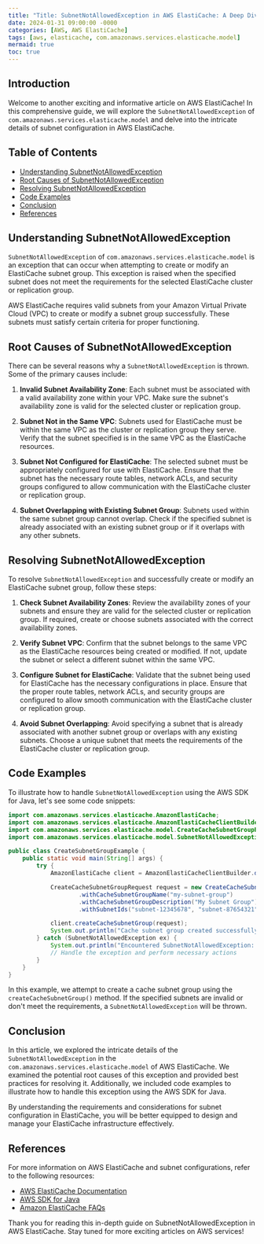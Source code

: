 ```yaml
---
title: "Title: SubnetNotAllowedException in AWS ElastiCache: A Deep Dive into Subnet Configuration"
date: 2024-01-31 09:00:00 -0000
categories: [AWS, AWS ElastiCache]
tags: [aws, elasticache, com.amazonaws.services.elasticache.model]
mermaid: true
toc: true
---
```



## Introduction

Welcome to another exciting and informative article on AWS ElastiCache! In this comprehensive guide, we will explore the `SubnetNotAllowedException` of `com.amazonaws.services.elasticache.model` and delve into the intricate details of subnet configuration in AWS ElastiCache.

## Table of Contents

- [Understanding SubnetNotAllowedException](#understanding-subnetnotallowedexception)
- [Root Causes of SubnetNotAllowedException](#root-causes-of-subnetnotallowedexception)
- [Resolving SubnetNotAllowedException](#resolving-subnetnotallowedexception)
- [Code Examples](#code-examples)
- [Conclusion](#conclusion)
- [References](#references)

## Understanding SubnetNotAllowedException

`SubnetNotAllowedException` of `com.amazonaws.services.elasticache.model` is an exception that can occur when attempting to create or modify an ElastiCache subnet group. This exception is raised when the specified subnet does not meet the requirements for the selected ElastiCache cluster or replication group.

AWS ElastiCache requires valid subnets from your Amazon Virtual Private Cloud (VPC) to create or modify a subnet group successfully. These subnets must satisfy certain criteria for proper functioning.

## Root Causes of SubnetNotAllowedException

There can be several reasons why a `SubnetNotAllowedException` is thrown. Some of the primary causes include:

1. **Invalid Subnet Availability Zone**: Each subnet must be associated with a valid availability zone within your VPC. Make sure the subnet's availability zone is valid for the selected cluster or replication group.

2. **Subnet Not in the Same VPC**: Subnets used for ElastiCache must be within the same VPC as the cluster or replication group they serve. Verify that the subnet specified is in the same VPC as the ElastiCache resources.

3. **Subnet Not Configured for ElastiCache**: The selected subnet must be appropriately configured for use with ElastiCache. Ensure that the subnet has the necessary route tables, network ACLs, and security groups configured to allow communication with the ElastiCache cluster or replication group.

4. **Subnet Overlapping with Existing Subnet Group**: Subnets used within the same subnet group cannot overlap. Check if the specified subnet is already associated with an existing subnet group or if it overlaps with any other subnets.

## Resolving SubnetNotAllowedException

To resolve `SubnetNotAllowedException` and successfully create or modify an ElastiCache subnet group, follow these steps:

1. **Check Subnet Availability Zones**: Review the availability zones of your subnets and ensure they are valid for the selected cluster or replication group. If required, create or choose subnets associated with the correct availability zones.

2. **Verify Subnet VPC**: Confirm that the subnet belongs to the same VPC as the ElastiCache resources being created or modified. If not, update the subnet or select a different subnet within the same VPC.

3. **Configure Subnet for ElastiCache**: Validate that the subnet being used for ElastiCache has the necessary configurations in place. Ensure that the proper route tables, network ACLs, and security groups are configured to allow smooth communication with the ElastiCache cluster or replication group.

4. **Avoid Subnet Overlapping**: Avoid specifying a subnet that is already associated with another subnet group or overlaps with any existing subnets. Choose a unique subnet that meets the requirements of the ElastiCache cluster or replication group.

## Code Examples

To illustrate how to handle `SubnetNotAllowedException` using the AWS SDK for Java, let's see some code snippets:

```java
import com.amazonaws.services.elasticache.AmazonElastiCache;
import com.amazonaws.services.elasticache.AmazonElastiCacheClientBuilder;
import com.amazonaws.services.elasticache.model.CreateCacheSubnetGroupRequest;
import com.amazonaws.services.elasticache.model.SubnetNotAllowedException;

public class CreateSubnetGroupExample {
    public static void main(String[] args) {
        try {
            AmazonElastiCache client = AmazonElastiCacheClientBuilder.defaultClient();

            CreateCacheSubnetGroupRequest request = new CreateCacheSubnetGroupRequest()
                    .withCacheSubnetGroupName("my-subnet-group")
                    .withCacheSubnetGroupDescription("My Subnet Group")
                    .withSubnetIds("subnet-12345678", "subnet-87654321");

            client.createCacheSubnetGroup(request);
            System.out.println("Cache subnet group created successfully.");
        } catch (SubnetNotAllowedException ex) {
            System.out.println("Encountered SubnetNotAllowedException: " + ex.getMessage());
            // Handle the exception and perform necessary actions
        }
    }
}
```

In this example, we attempt to create a cache subnet group using the `createCacheSubnetGroup()` method. If the specified subnets are invalid or don't meet the requirements, a `SubnetNotAllowedException` will be thrown.

## Conclusion

In this article, we explored the intricate details of the `SubnetNotAllowedException` in the `com.amazonaws.services.elasticache.model` of AWS ElastiCache. We examined the potential root causes of this exception and provided best practices for resolving it. Additionally, we included code examples to illustrate how to handle this exception using the AWS SDK for Java.

By understanding the requirements and considerations for subnet configuration in ElastiCache, you will be better equipped to design and manage your ElastiCache infrastructure effectively.

## References

For more information on AWS ElastiCache and subnet configurations, refer to the following resources:

- [AWS ElastiCache Documentation](https://docs.aws.amazon.com/AmazonElastiCache/latest/red-ug/GettingStarted.html)
- [AWS SDK for Java](https://aws.amazon.com/sdk-for-java/)
- [Amazon ElastiCache FAQs](https://aws.amazon.com/elasticache/faqs/)

Thank you for reading this in-depth guide on SubnetNotAllowedException in AWS ElastiCache. Stay tuned for more exciting articles on AWS services!
